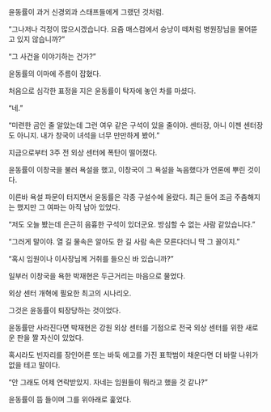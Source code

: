 윤동률이 과거 신경외과 스태프들에게 그랬던 것처럼.

“그나저나 걱정이 많으시겠습니다. 요즘 매스컴에서 승냥이 떼처럼 병원장님을 물어뜯고 있지 않습니까?”

“그 사건을 이야기하는 건가?”

윤동률의 이마에 주름이 잡혔다.

처음으로 심각한 표정을 지은 윤동률이 탁자에 놓인 차를 마셨다.

“네.”

“미련한 곰인 줄 알았는데 그런 여우 같은 구석이 있을 줄이야. 센터장, 아니 이젠 센터장도 아니지. 내가 창국이 녀석을 너무 만만하게 봤어.”

지금으로부터 3주 전 외상 센터에 폭탄이 떨어졌다.

윤동률이 이창국을 불러 욕설을 했고, 이창국이 그 욕설을 녹음했다가 언론에 뿌린 것이다.

이른바 욕설 파문이 터지면서 윤동률은 각종 구설수에 올랐다. 최근 들어 조금 주춤해지는 했지만 그 여파는 아직 남아 있었다.

“저도 오늘 봤는데 은근히 음흉한 구석이 있더군요. 방심할 수 없는 사람 같았습니다.”

“그러게 말이야. 열 길 물속은 알아도 한 길 사람 속은 모른다더니 딱 그 꼴이지.”

“혹시 임원이나 이사장님께 거취를 들으신 바 있습니까?”

일부러 이창국을 욕한 박재현은 두근거리는 마음으로 물었다.

외상 센터 개혁에 필요한 최고의 시나리오.

그것은 윤동률이 퇴장당하는 것이었다.

윤동률만 사라진다면 박재현은 강원 외상 센터를 기점으로 전국 외상 센터를 위한 새로운 판을 짤 자신이 있었다.

혹시라도 빈자리를 장인어른 또는 바둑 에고를 가진 표학범이 채운다면 더 바랄 나위가 없을 테고 말이다.

“안 그래도 어제 연락받았지. 자네는 임원들이 뭐라고 했을 것 같나?”

윤동률이 뜸 들이며 그를 위아래로 훑었다.